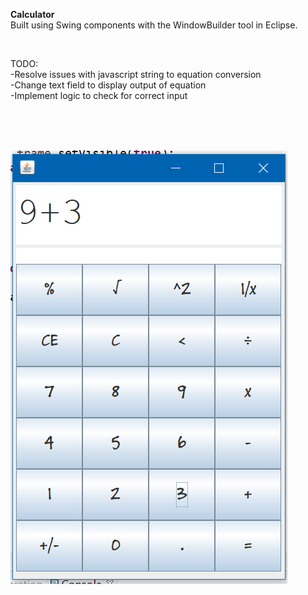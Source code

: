 <b>Calculator </b>
</br>Built using Swing components with the WindowBuilder tool in Eclipse.

</br>

TODO:</br>
-Resolve issues with javascript string to equation conversion</br>
-Change text field to display output of equation</br>
-Implement logic to check for correct input

</br>
</br>
</br>

![Alt text](/SwingCalculatorPicture.PNG?raw=true "Title")
